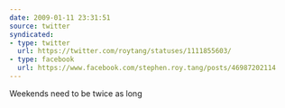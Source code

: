 ```yaml
---
date: 2009-01-11 23:31:51
source: twitter
syndicated:
- type: twitter
  url: https://twitter.com/roytang/statuses/1111855603/
- type: facebook
  url: https://www.facebook.com/stephen.roy.tang/posts/46987202114
---
```


Weekends need to be twice as long